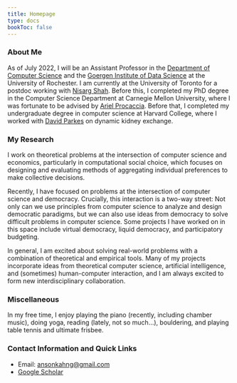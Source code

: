 ```yaml
---
title: Homepage
type: docs
bookToc: false
---
```


<!-- ![](./images/profile.jpg) -->




### About Me

As of July 2022, I will be an Assistant Professor in the [Department of Computer Science](https://www.cs.rochester.edu/) and the [Goergen Institute of Data Science](https://www.sas.rochester.edu/dsc/) at the University of Rochester. I am currently at the University of Toronto for a postdoc working with [Nisarg Shah](https://www.cs.toronto.edu/~nisarg/index.html). Before this, I completed my PhD degree in the Computer Science Department at Carnegie Mellon University, where I was fortunate to be advised by [Ariel Procaccia](http://procaccia.info/). Before that, I completed my undergraduate degree in computer science at Harvard College, where I worked with [David Parkes](https://www.eecs.harvard.edu/~parkes/) on dynamic kidney exchange.

### My Research

I work on theoretical problems at the intersection of computer science and economics, particularly in computational social choice, which focuses on designing and evaluating methods of aggregating individual preferences to make collective decisions. 

Recently, I have focused on problems at the intersection of computer science and democracy. Crucially, this interaction is a two-way street: Not only can we use principles from computer science to analyze and design democratic paradigms, but we can also use ideas from democracy to solve difficult problems in computer science. Some projects I have worked on in this space include virtual democracy, liquid democracy, and participatory budgeting.

In general, I am excited about solving real-world problems with a combination of theoretical and empirical tools. Many of my projects incorporate ideas from theoretical computer science, artificial intelligence, and (sometimes) human-computer interaction, and I am always excited to form new interdisciplinary collaboration.

### Miscellaneous

In my free time, I enjoy playing the piano (recently, including chamber music), doing yoga, reading (lately, not so much...), bouldering, and playing table tennis and ultimate frisbee.


### Contact Information and Quick Links

+ Email: <ansonkahng@gmail.com>
+ [Google Scholar](https://scholar.google.com/citations?user=5q9EqQkAAAAJ&hl=en)
<!-- + Email: <akahng@cs.cmu.edu> -->
<!-- + Office: GHC 6207 -->


